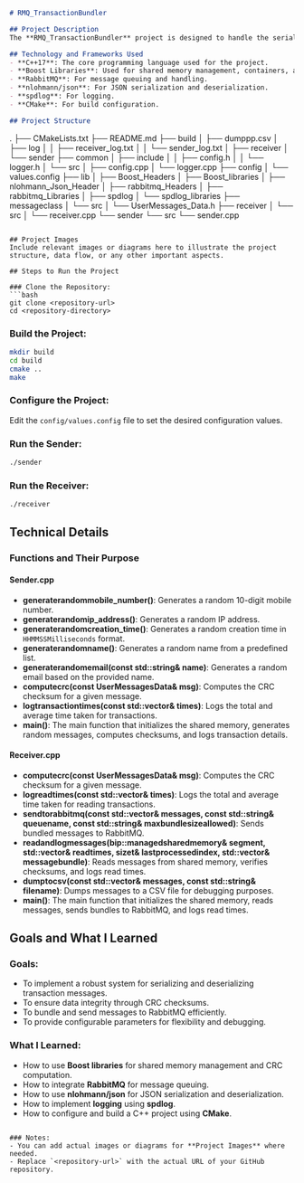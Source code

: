 ```markdown
# RMQ_TransactionBundler

## Project Description
The **RMQ_TransactionBundler** project is designed to handle the serialization and deserialization of transaction messages, ensuring data integrity and configurability. This project facilitates the bundling of deserialized messages and their subsequent transmission to RabbitMQ (RMQ) in a structured format. It includes configurable parameters for bundle size, timeout, and local dumping for debugging purposes.

## Technology and Frameworks Used
- **C++17**: The core programming language used for the project.
- **Boost Libraries**: Used for shared memory management, containers, and CRC computation.
- **RabbitMQ**: For message queuing and handling.
- **nlohmann/json**: For JSON serialization and deserialization.
- **spdlog**: For logging.
- **CMake**: For build configuration.

## Project Structure

```
.
├── CMakeLists.txt
├── README.md
├── build
│   ├── dumppp.csv
│   ├── log
│   │   ├── receiver_log.txt
│   │   └── sender_log.txt
│   ├── receiver
│   └── sender
├── common
│   ├── include
│   │   ├── config.h
│   │   └── logger.h
│   └── src
│       ├── config.cpp
│       └── logger.cpp
├── config
│   └── values.config
├── lib
│   ├── Boost_Headers
│   ├── Boost_libraries
│   ├── nlohmann_Json_Header
│   ├── rabbitmq_Headers
│   ├── rabbitmq_Libraries
│   ├── spdlog
│   └── spdlog_libraries
├── messageclass
│   └── src
│       └── UserMessages_Data.h
├── receiver
│   └── src
│       └── receiver.cpp
└── sender
    └── src
        └── sender.cpp
```

## Project Images
Include relevant images or diagrams here to illustrate the project structure, data flow, or any other important aspects.

## Steps to Run the Project

### Clone the Repository:
```bash
git clone <repository-url>
cd <repository-directory>
```

### Build the Project:
```bash
mkdir build
cd build
cmake ..
make
```

### Configure the Project:
Edit the `config/values.config` file to set the desired configuration values.

### Run the Sender:
```bash
./sender
```

### Run the Receiver:
```bash
./receiver
```

## Technical Details

### Functions and Their Purpose

#### Sender.cpp
- **generaterandommobile_number()**: Generates a random 10-digit mobile number.
- **generaterandomip_address()**: Generates a random IP address.
- **generaterandomcreation_time()**: Generates a random creation time in `HHMMSSMilliseconds` format.
- **generaterandomname()**: Generates a random name from a predefined list.
- **generaterandomemail(const std::string& name)**: Generates a random email based on the provided name.
- **computecrc(const UserMessagesData& msg)**: Computes the CRC checksum for a given message.
- **logtransactiontimes(const std::vector& times)**: Logs the total and average time taken for transactions.
- **main()**: The main function that initializes the shared memory, generates random messages, computes checksums, and logs transaction details.

#### Receiver.cpp
- **computecrc(const UserMessagesData& msg)**: Computes the CRC checksum for a given message.
- **logreadtimes(const std::vector& times)**: Logs the total and average time taken for reading transactions.
- **sendtorabbitmq(const std::vector& messages, const std::string& queuename, const std::string& maxbundlesizeallowed)**: Sends bundled messages to RabbitMQ.
- **readandlogmessages(bip::managedsharedmemory& segment, std::vector& readtimes, sizet& lastprocessedindex, std::vector& messagebundle)**: Reads messages from shared memory, verifies checksums, and logs read times.
- **dumptocsv(const std::vector& messages, const std::string& filename)**: Dumps messages to a CSV file for debugging purposes.
- **main()**: The main function that initializes the shared memory, reads messages, sends bundles to RabbitMQ, and logs read times.

## Goals and What I Learned

### Goals:
- To implement a robust system for serializing and deserializing transaction messages.
- To ensure data integrity through CRC checksums.
- To bundle and send messages to RabbitMQ efficiently.
- To provide configurable parameters for flexibility and debugging.

### What I Learned:
- How to use **Boost libraries** for shared memory management and CRC computation.
- How to integrate **RabbitMQ** for message queuing.
- How to use **nlohmann/json** for JSON serialization and deserialization.
- How to implement **logging** using **spdlog**.
- How to configure and build a C++ project using **CMake**.
```

### Notes:
- You can add actual images or diagrams for **Project Images** where needed.
- Replace `<repository-url>` with the actual URL of your GitHub repository.
